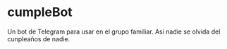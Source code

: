 # cumpleBot
Un bot de Telegram para usar en el grupo familiar. Así nadie se olvida del cunpleaños de nadie.
